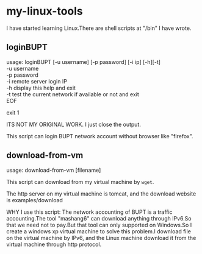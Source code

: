 # my-linux-tools
I have started learning Linux.There are shell scripts at "/bin" I have wrote.
## loginBUPT
usage: loginBUPT [-u username] [-p password] [-i ip] [-h][-t]  
        -u username  
        -p password  
        -i remote server login IP  
        -h display this help and exit  
        -t test the current network if available or not and exit  
EOF  

exit 1

ITS NOT MY ORIGINAL WORK.
I just close the output.

This script can login BUPT network account without browser like "firefox".
## download-from-vm
usage: download-from-vm [filename]

This script can download from my virtual machine by `wget`.

The http server on my virtual machine is tomcat, and the download website is examples/download

WHY I use this script:
The network accounting of BUPT is a traffic accounting.The tool "mashang6" can download anything through IPv6.So that we need not  to pay.But that tool can only supported on Windows.So I create a windows xp virtual machine to solve this problem.I download file on the virtual machine by IPv6, and the Linux machine download it from the virtual machine through http protocol.
